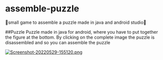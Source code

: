 # assemble-puzzle
🧩small game to assemble a puzzle made in java and android studio📱

##Puzzle
Puzzle made in java for android, where you have to put together the figure at the bottom.
By clicking on the complete image the puzzle is disassembled and so you can assemble the puzzle

[![Screenshot-20220529-155120.png](https://i.postimg.cc/VvxdShD0/Screenshot-20220529-155120.png)](https://postimg.cc/y3TVtLq7)
